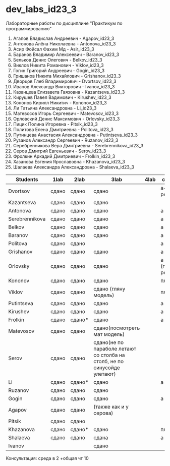 # dev_labs_id23_3
Лабораторные работы по дисциплине "Практикум по программированию"

1. Агапов Владислав Андреевич - Agapov_id23_3
2. Антонова Алёна Николаевна - Antonova_id23_3
3. Асир Фойсал Фахим Мд - Asir_id23_3
4. Баранов Владимир Алексеевич - Baranov_id23_3
5. Бельков Денис Олегович - Belkov_id23_3
6. Виклов Никита Романович - Viklov_id23_3
7. Гогин Григорий Андреевич - Gogin_id23_3
8. Гришанов Никита Михайлович - Grishanov_id23_3
9. Дворцов Глеб Владимирович - Dvortsov_id23_3
10. Иванов Александр Викторович - Ivanov_id23_3
11. Казанцева Елизавета Гаязовна - Kazantseva_id23_3
12. Кирушев Павел Вадимович - Kirushev_id23_3
13. Кононов Кирилл Никитич - Kononov_id23_3
14. Ли Татьяна Александровна - Li_id23_3
15. Матевосов Игорь Сергеевич - Matevosov_id23_3
16. Орловский Денис Максимович - Orlovsky_id23_3
17. Пицик Полина Игоревна - Pitsik_id23_3
18. Политова Елена Дмитриевна - Politova_id23_3
19. Путинцева Анастасия Александровна - Putintseva_id23_3
20. Рузанов Александр Сергеевич - Ruzanov_id23_3
21. Серебренникова Вера Дмитриевна - Serebrennikova_id23_3
22. Серов Дмитрий Евгеньевич - Serov_id23_3
23. Фролкин Аркадий Дмитриевич - Frolkin_id23_3
24. Хазанова Евгения Ярославовна - Khazanova_id23_3
25. Шалаева Александра Александровна - Shalaeva_id23_3

| Students       | 1lab   | 2lab | 3lab | 4lab | comment |
|----------------|--------|------|------|------|---------|
| Dvortsov       | сдано  | сдано|сдано      |      |а+6(после ревизии)|
| Kazantseva     | сдано  | сдано| сдано |      |          |
| Antonova       | сдано  | сдано|сдано |      | a|
| Serebrennikova | сдано  | сдано|сдано |      | a|
| Belkov         | сдано  | сдано|сдано |      | а|
| Baranov        | сдано  | сдано|сдано |      | а|
| Politova       | сдано  | сдано|      |      | а|
| Grishanov      | сдано  | сдано|сдано |      | а|
| Orlovsky       | сдано  | сдано|сдано |   | а +6 (после ревизии)|
| Kononov        | сдано  | сдано| сдано|      | плагиат|
| Viklov         | сдано  | сдано|сдано (гляну модель)|      | плагиат|
| Putintseva     | сдано  | сдано| сдано |     | a|
| Kirushev       | сдано  |сдано |сдано |      | а|
| Frolkin        | сдано  |сдано*| сдано     |      | а|
| Matevosov      | сдано  |сдано |сдано(посмотреть мат модель)|      | |
| Serov          | сдано  |сдано | сдано(не по параболе летают со столба на столб, не по синусойде улетают)   |      | |
| Li             | сдано  |сдано*|сдано |      | а|
| Ruzanov| сдано| сдано | сдано | | |
| Gogin| сдано| сдано|сдано | | а|
| Agapov| сдано| сдано | (также как и у серова)| | |
| Pitsik| сдано| сдано | | | |
| Khazanova| сдано| сдано*| сдано | | плагиат|
| Shalaeva | сдано| сдано | сдана | | а|
|Ivanov | | | сдано | | |

Консультация:
  среда в 2
+общая чт 10
